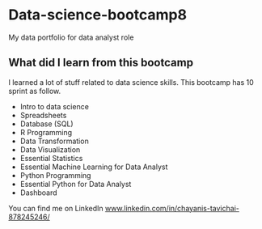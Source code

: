 # Data-science-bootcamp8
My data portfolio for data analyst role

## What did I learn from this bootcamp

I learned a lot of stuff related to data science skills. This bootcamp has 10 sprint as follow.

- Intro to data science
- Spreadsheets
- Database (SQL)
- R Programming
- Data Transformation
- Data Visualization
- Essential Statistics
- Essential Machine Learning for Data Analyst
- Python Programming
- Essential Python for Data Analyst
- Dashboard

You can find me on LinkedIn www.linkedin.com/in/chayanis-tavichai-878245246/
